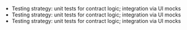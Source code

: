 - Testing strategy: unit tests for contract logic; integration via UI mocks
- Testing strategy: unit tests for contract logic; integration via UI mocks
- Testing strategy: unit tests for contract logic; integration via UI mocks
